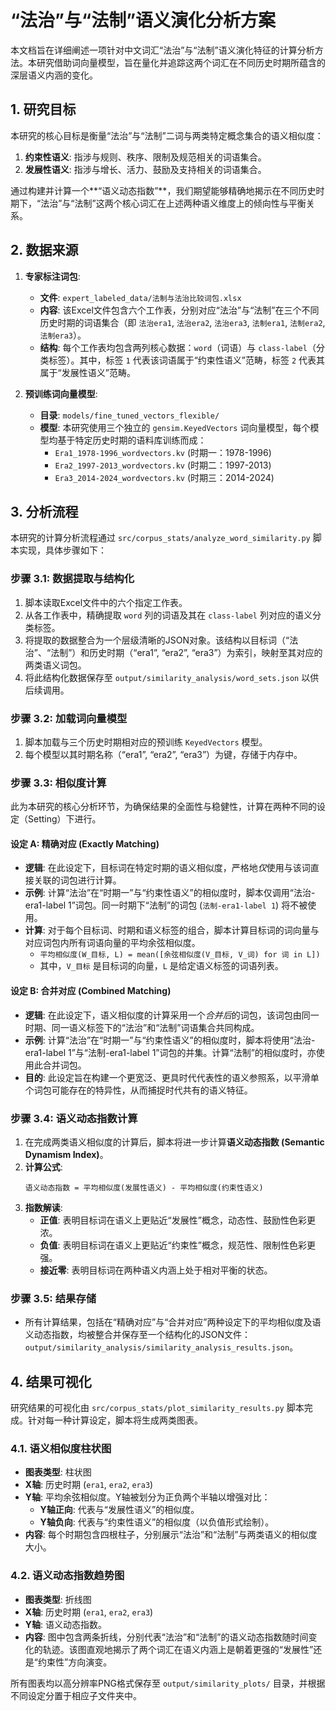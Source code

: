 # “法治”与“法制”语义演化分析方案

本文档旨在详细阐述一项针对中文词汇“法治”与“法制”语义演化特征的计算分析方法。本研究借助词向量模型，旨在量化并追踪这两个词汇在不同历史时期所蕴含的深层语义内涵的变化。

## 1. 研究目标

本研究的核心目标是衡量“法治”与“法制”二词与两类特定概念集合的语义相似度：

1.  **约束性语义**: 指涉与规则、秩序、限制及规范相关的词语集合。
2.  **发展性语义**: 指涉与增长、活力、鼓励及支持相关的词语集合。

通过构建并计算一个**“语义动态指数”**，我们期望能够精确地揭示在不同历史时期下，“法治”与“法制”这两个核心词汇在上述两种语义维度上的倾向性与平衡关系。

## 2. 数据来源

1.  **专家标注词包**:
    *   **文件**: `expert_labeled_data/法制与法治比较词包.xlsx`
    *   **内容**: 该Excel文件包含六个工作表，分别对应“法治”与“法制”在三个不同历史时期的词语集合（即 `法治era1`, `法治era2`, `法治era3`, `法制era1`, `法制era2`, `法制era3`）。
    *   **结构**: 每个工作表均包含两列核心数据：`word`（词语）与 `class-label`（分类标签）。其中，标签 `1` 代表该词语属于“约束性语义”范畴，标签 `2` 代表其属于“发展性语义”范畴。

2.  **预训练词向量模型**:
    *   **目录**: `models/fine_tuned_vectors_flexible/`
    *   **模型**: 本研究使用三个独立的 `gensim.KeyedVectors` 词向量模型，每个模型均基于特定历史时期的语料库训练而成：
        *   `Era1_1978-1996_wordvectors.kv` (时期一：1978-1996)
        *   `Era2_1997-2013_wordvectors.kv` (时期二：1997-2013)
        *   `Era3_2014-2024_wordvectors.kv` (时期三：2014-2024)

## 3. 分析流程

本研究的计算分析流程通过 `src/corpus_stats/analyze_word_similarity.py` 脚本实现，具体步骤如下：

### 步骤 3.1: 数据提取与结构化
1.  脚本读取Excel文件中的六个指定工作表。
2.  从各工作表中，精确提取 `word` 列的词语及其在 `class-label` 列对应的语义分类标签。
3.  将提取的数据整合为一个层级清晰的JSON对象。该结构以目标词（“法治”、“法制”）和历史时期（“era1”, “era2”, “era3”）为索引，映射至其对应的两类语义词包。
4.  将此结构化数据保存至 `output/similarity_analysis/word_sets.json` 以供后续调用。

### 步骤 3.2: 加载词向量模型
1.  脚本加载与三个历史时期相对应的预训练 `KeyedVectors` 模型。
2.  每个模型以其时期名称（“era1”, “era2”, “era3”）为键，存储于内存中。

### 步骤 3.3: 相似度计算
此为本研究的核心分析环节，为确保结果的全面性与稳健性，计算在两种不同的设定（Setting）下进行。

#### 设定 A: 精确对应 (Exactly Matching)
-   **逻辑**: 在此设定下，目标词在特定时期的语义相似度，严格地*仅*使用与该词直接关联的词包进行计算。
-   **示例**: 计算“法治”在“时期一”与“约束性语义”的相似度时，脚本仅调用“法治-era1-label 1”词包。同一时期下“法制”的词包 (`法制-era1-label 1`) 将不被使用。
-   **计算**: 对于每个目标词、时期和语义标签的组合，脚本计算目标词的词向量与对应词包内所有词语向量的平均余弦相似度。
    -   `平均相似度(W_目标, L) = mean([余弦相似度(V_目标, V_词) for 词 in L])`
    -   其中，`V_目标` 是目标词的向量，`L` 是给定语义标签的词语列表。

#### 设定 B: 合并对应 (Combined Matching)
-   **逻辑**: 在此设定下，语义相似度的计算采用一个*合并后*的词包，该词包由同一时期、同一语义标签下的“法治”和“法制”词语集合共同构成。
-   **示例**: 计算“法治”在“时期一”与“约束性语义”的相似度时，脚本将使用“法治-era1-label 1”与“法制-era1-label 1”词包的并集。计算“法制”的相似度时，亦使用此合并词包。
-   **目的**: 此设定旨在构建一个更宽泛、更具时代代表性的语义参照系，以平滑单个词包可能存在的特异性，从而捕捉时代共有的语义特征。

### 步骤 3.4: 语义动态指数计算
1.  在完成两类语义相似度的计算后，脚本将进一步计算**语义动态指数 (Semantic Dynamism Index)**。
2.  **计算公式**:
    ```
    语义动态指数 = 平均相似度(发展性语义) - 平均相似度(约束性语义)
    ```
3.  **指数解读**:
    *   **正值**: 表明目标词在语义上更贴近“发展性”概念，动态性、鼓励性色彩更浓。
    *   **负值**: 表明目标词在语义上更贴近“约束性”概念，规范性、限制性色彩更强。
    *   **接近零**: 表明目标词在两种语义内涵上处于相对平衡的状态。

### 步骤 3.5: 结果存储
- 所有计算结果，包括在“精确对应”与“合并对应”两种设定下的平均相似度及语义动态指数，均被整合并保存至一个结构化的JSON文件：`output/similarity_analysis/similarity_analysis_results.json`。

## 4. 结果可视化

研究结果的可视化由 `src/corpus_stats/plot_similarity_results.py` 脚本完成。针对每一种计算设定，脚本将生成两类图表。

### 4.1. 语义相似度柱状图
-   **图表类型**: 柱状图
-   **X轴**: 历史时期 (`era1`, `era2`, `era3`)
-   **Y轴**: 平均余弦相似度。Y轴被划分为正负两个半轴以增强对比：
    *   **Y轴正向**: 代表与“发展性语义”的相似度。
    *   **Y轴负向**: 代表与“约束性语义”的相似度（以负值形式绘制）。
-   **内容**: 每个时期包含四根柱子，分别展示“法治”和“法制”与两类语义的相似度大小。

### 4.2. 语义动态指数趋势图
-   **图表类型**: 折线图
-   **X轴**: 历史时期 (`era1`, `era2`, `era3`)
-   **Y轴**: 语义动态指数。
-   **内容**: 图中包含两条折线，分别代表“法治”和“法制”的语义动态指数随时间变化的轨迹。该图直观地揭示了两个词汇在语义内涵上是朝着更强的“发展性”还是“约束性”方向演变。

所有图表均以高分辨率PNG格式保存至 `output/similarity_plots/` 目录，并根据不同设定分置于相应子文件夹中。 